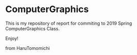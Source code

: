 # ComputerGraphics

This is my repository of report for commiting to 2019 Spring ComputerGraphics Class.

Enjoy!

 from HaruTomomichi